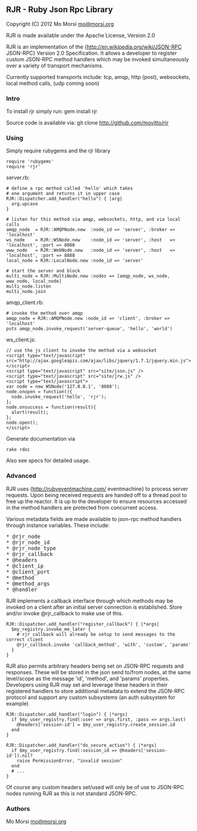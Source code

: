 ## RJR - Ruby Json Rpc Library ##

Copyright (C) 2012 Mo Morsi <mo@morsi.org>

RJR is made available under the Apache License, Version 2.0

RJR is an implementation of the {http://en.wikipedia.org/wiki/JSON-RPC JSON-RPC}
Version 2.0 Specification. It allows a developer to register custom JSON-RPC
method handlers which may be invoked simultaneously over a variety of transport
mechanisms.

Currently supported transports include:
    tcp, amqp, http (post), websockets, local method calls, (udp coming soon)

### Intro ###
To install rjr simply run:
    gem install rjr

Source code is available via:
    git clone http://github.com/movitto/rjr

### Using ###

Simply require rubygems and the rjr library

    require 'rubygems'
    require 'rjr'

server.rb:

    # define a rpc method called 'hello' which takes
    # one argument and returns it in upper case
    RJR::Dispatcher.add_handler("hello") { |arg|
      arg.upcase
    }

    # listen for this method via amqp, websockets, http, and via local calls
    amqp_node  = RJR::AMQPNode.new  :node_id => 'server', :broker => 'localhost'
    ws_node    = RJR::WSNode.new    :node_id => 'server', :host   => 'localhost', :port => 8080
    www_node   = RJR::WebNode.new   :node_id => 'server', :host   => 'localhost', :port => 8888
    local_node = RJR::LocalNode.new :node_id => 'server'

    # start the server and block
    multi_node = RJR::MultiNode.new :nodes => [amqp_node, ws_node, www_node, local_node]
    multi_node.listen
    multi_node.join


amqp_client.rb:

    # invoke the method over amqp
    amqp_node = RJR::AMQPNode.new :node_id => 'client', :broker => 'localhost'
    puts amqp_node.invoke_request('server-queue', 'hello', 'world')


ws_client.js:

    // use the js client to invoke the method via a websocket
    <script type="text/javascript" src="http://ajax.googleapis.com/ajax/libs/jquery/1.7.1/jquery.min.js"></script>
    <script type="text/javascript" src="site/json.js" />
    <script type="text/javascript" src="site/jrw.js" />
    <script type="text/javascript">
    var node = new WSNode('127.0.0.1', '8080');
    node.onopen = function(){
      node.invoke_request('hello', 'rjr');
    };
    node.onsuccess = function(result){
      alert(result);
    };
    node.open();
    </script>

Generate documentation via

    rake rdoc

Also see specs for detailed usage.

### Advanced ###

RJR uses {http://rubyeventmachine.com/ eventmachine} to process server requests.
Upon being received requests are handed off to a thread pool to free up the reactor.
It is up to the developer to ensure resources accessed in the method handlers
are protected from concurrent access.

Various metadata fields are made available to json-rpc method handlers through
instance variables. These include:


<pre>* @rjr_node
* @rjr_node_id
* @rjr_node_type
* @rjr_callback
* @headers
* @client_ip
* @client_port
* @method
* @method_args
* @handler
</pre>

RJR implements a callback interface through which methods may be invoked on a client
after an initial server connection is established. Store and/or invoke @rjr_callback to make
use of this.

    RJR::Dispatcher.add_handler("register_callback") { |*args|
      $my_registry.invoke_me_later {
        # rjr callback will already be setup to send messages to the correct client
        @rjr_callback.invoke 'callback_method', 'with', 'custom', 'params'
      }
    }

RJR also permits arbitrary headers being set on JSON-RPC requests and responses. These
will be stored in the json send to/from nodes, at the same level/scope as the message
'id', 'method', and 'params' properties. Developers using RJR may set and leverage these headers
in their registered handlers to store additional metadata to extend the JSON-RPC protocol and
support any custom subsystems (an auth subsystem for example)

    RJR::Dispatcher.add_handler("login") { |*args|
      if $my_user_registry.find(:user => args.first, :pass => args.last)
        @headers['session-id'] = $my_user_registry.create_session.id
      end
    }

    RJR::Dispatcher.add_handler("do_secure_action") { |*args|
      if $my_user_registry.find(:session_id => @headers['session-id']).nil?
        raise PermissionError, "invalid session"
      end
      # ...
    }

Of course any custom headers set/used will only be of use to JSON-RPC nodes running
RJR as this is not standard JSON-RPC.


### Authors ###
Mo Morsi <mo@morsi.org>

